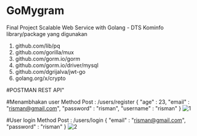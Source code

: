 # GoMygram
Final Project Scalable Web Service with Golang - DTS Kominfo
library/package yang digunakan
1. github.com/lib/pq
2. github.com/gorilla/mux
3. github.com/gorm.io/gorm 
4. github.com/gorm.io/driver/mysql
5. github.com/dgrijalva/jwt-go
6. golang.org/x/crypto

#POSTMAN REST API"

#Menambhakan user
Method Post : /users/register
{
  "age" : 23,
  "email" : "risman@gmail.com",
  "password" : "risman",
  "username" : "risman"
}
![1](https://user-images.githubusercontent.com/64664885/196326006-a66c9004-0683-41a7-a9b8-1b2d872d39bc.PNG)

#User login
Method Post : /users/login
{
  "email" : "risman@gmail.com",
  "password" : "risman"
}
![2](https://user-images.githubusercontent.com/64664885/196326289-8e3a3f38-9818-40fc-a8cc-9f5d1c6d0f0e.PNG)

